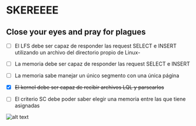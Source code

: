 # **SKEREEEE**
## Close your eyes and pray for plagues

- [ ] El LFS debe ser capaz de responder las request SELECT e INSERT utilizando un archivo del directorio propio de Linux-
- [ ] La memoria debe ser capaz de responder las request SELECT e INSERT
- [ ] La memoria sabe manejar un único segmento con una única página
- [x] ~~El kernel debe ser capaz de recibir archivos LQL y parsearlos~~
- [ ] El criterio SC debe poder saber elegir una memoria entre las que tiene asignadas 


![alt text](http://inn.spb.ru/images/300/DSC100357638.jpg ":(")

